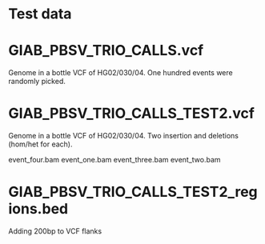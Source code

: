 # Test data

# GIAB_PBSV_TRIO_CALLS.vcf

Genome in a bottle VCF of HG02/030/04. One hundred events were randomly picked.

# GIAB_PBSV_TRIO_CALLS_TEST2.vcf

Genome in a bottle VCF of HG02/030/04. Two insertion and deletions (hom/het for each).

event_four.bam
event_one.bam
event_three.bam
event_two.bam


# GIAB_PBSV_TRIO_CALLS_TEST2_regions.bed

Adding 200bp to VCF flanks